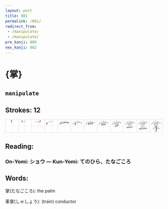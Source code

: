 ```yaml
---
layout: post
title: 801
permalink: /801/
redirect_from:
 - /manipulate/
 - /manipulate/
pre_kanji: 800
nex_kanji: 802
---
```


# {掌}

## `manipulate`

## Strokes: 12

<div class="stroke"><img src="../images/E68E8C.png" /></div>

## Reading:

### On-Yomi: ショウ &mdash; Kun-Yomi: てのひら、たなごころ

## Words:

掌(たなごころ): the palm

車掌(しゃしょう): (train) conductor
